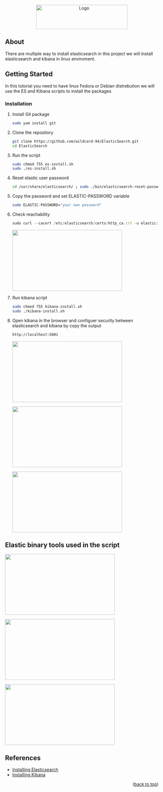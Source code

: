 
<a name="readme-top">

<!-- PROJECT LOGO -->
<br />
<div align="center">
  <a href="https://github.com/othneildrew/Best-README-Template">
    <img src="https://images.contentstack.io/v3/assets/bltefdd0b53724fa2ce/blt3e2c7bebbae51138/6568a0834c0b9a3624d5582a/logo-tagline-white.svg" alt="Logo" width="300" height="80">
  </a>
</div>
</a>



<!-- ABOUT THE PROJECT -->
## About 

There are multiple way to install elasticsearch in this project we will install elasticsearch and kibana in linux enviroment.




<!-- GETTING STARTED -->
## Getting Started

In this tutorial you need to have linux Fedora or Debian distrebution 
we will use the ES and Kibana scripts to install the packages


### Installation


1. Install Git package
   ```sh
   sudo yum install git
   ```
3. Clone the repository 
   ```sh
   git clone https://github.com/wildcard-94/ElasticSearch.git
   cd ElasticSearch
   
   ```
4. Run the script
   ```sh
   sudo chmod 755 es-install.sh
   sudo ./es-install.sh
   ```
5. Reset elastic user password 
   ```sh
   cd /usr/share/elasticsearch/ ; sudo ./bin/elasticsearch-reset-password -u elastic
   ```
6. Copy the password and set ELASTIC-PASSWORD variable
   ```sh
   sudo ELASTIC-PASSWORD="your own password"
   ```
7. Check reachability   
   ```js
   sudo curl --cacert /etc/elasticsearch/certs/http_ca.crt -u elastic:$ELASTIC_PASSWORD https://localhost:9200
   ```
    <p>
    <img width="360" height="200" src="https://i.imgur.com/YrJMdbc.png" >
    </p>
8. Run kibana script
   ```sh
   sudo chmod 755 kibana-install.sh
   sudo ./kibana-install.sh
   ```
9. Open kibana in the browser and configuer security between elasticsearch and kibana by copy the output

   ```sh
   http://localhost:5601
   ```
   <p>
    <img width="360" height="200" src=https://i.imgur.com/YGLSTq7.png" >
    <p>
    <img width="360" height="200" src="https://i.imgur.com/cpJiMaZ.png" >
    <p>
    <img width="360" height="200" src="https://i.imgur.com/LcighHG.png" >
    </p>



<!-- ACKNOWLEDGMENTS -->

## Elastic binary tools used in the script
   <p>
    <img width="360" height="200" src=https://i.imgur.com/yJmLp3U.png" >
    <p>
    <img width="360" height="200" src="https://i.imgur.com/aVABWi7.png" >
    <p>
    <img width="360" height="200" src="https://i.imgur.com/nvMAsoi.png" >
    </p>


## References

* [Installing Elasticsearch](https://www.elastic.co/guide/en/elasticsearch/reference/8.2/install-elasticsearch.html)
* [Installing Kibana](https://www.elastic.co/guide/en/kibana/8.2/install.html)


<p align="right">(<a href="#readme-top">back to top</a>)</p>




